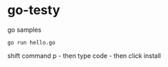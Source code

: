 # go-testy
go samples


```
go run hello.go
```


shift command p - then type code - then click install